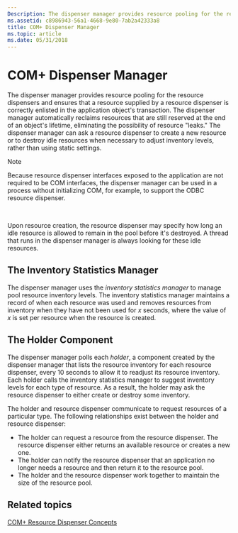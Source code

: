 ```yaml
---
Description: The dispenser manager provides resource pooling for the resource dispensers and ensures that a resource supplied by a resource dispenser is correctly enlisted in the application objects transaction.
ms.assetid: c8986943-56a1-4668-9e80-7ab2a42333a8
title: COM+ Dispenser Manager
ms.topic: article
ms.date: 05/31/2018
---
```


# COM+ Dispenser Manager

The dispenser manager provides resource pooling for the resource dispensers and ensures that a resource supplied by a resource dispenser is correctly enlisted in the application object's transaction. The dispenser manager automatically reclaims resources that are still reserved at the end of an object's lifetime, eliminating the possibility of resource "leaks." The dispenser manager can ask a resource dispenser to create a new resource or to destroy idle resources when necessary to adjust inventory levels, rather than using static settings.

> [!Note]  
> Because resource dispenser interfaces exposed to the application are not required to be COM interfaces, the dispenser manager can be used in a process without initializing COM, for example, to support the ODBC resource dispenser.

 

Upon resource creation, the resource dispenser may specify how long an idle resource is allowed to remain in the pool before it's destroyed. A thread that runs in the dispenser manager is always looking for these idle resources.

## The Inventory Statistics Manager

The dispenser manager uses the *inventory statistics manager* to manage pool resource inventory levels. The inventory statistics manager maintains a record of when each resource was used and removes resources from inventory when they have not been used for *x* seconds, where the value of *x* is set per resource when the resource is created.

## The Holder Component

The dispenser manager polls each *holder*, a component created by the dispenser manager that lists the resource inventory for each resource dispenser, every 10 seconds to allow it to readjust its resource inventory. Each holder calls the inventory statistics manager to suggest inventory levels for each type of resource. As a result, the holder may ask the resource dispenser to either create or destroy some inventory.

The holder and resource dispenser communicate to request resources of a particular type. The following relationships exist between the holder and resource dispenser:

-   The holder can request a resource from the resource dispenser. The resource dispenser either returns an available resource or creates a new one.
-   The holder can notify the resource dispenser that an application no longer needs a resource and then return it to the resource pool.
-   The holder and the resource dispenser work together to maintain the size of the resource pool.

## Related topics

<dl> <dt>

[COM+ Resource Dispenser Concepts](com--resource-dispenser-concepts.md)
</dt> </dl>

 

 



